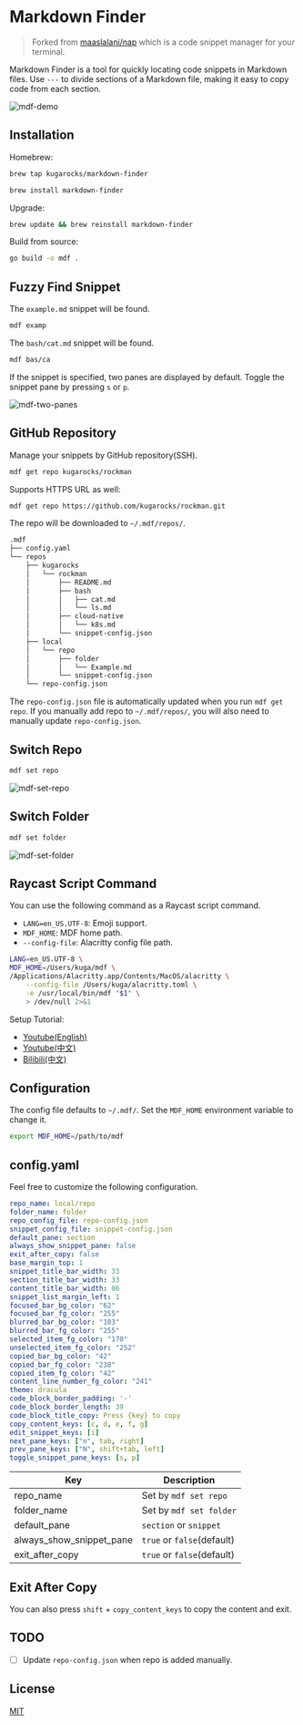 # Markdown Finder

> Forked from [maaslalani/nap](https://github.com/maaslalani/nap) which is a code snippet manager for your terminal.

Markdown Finder is a tool for quickly locating code snippets in Markdown files.
Use `---` to divide sections of a Markdown file,
making it easy to copy code from each section.

![mdf-demo](./assets/mdf-demo.gif)

## Installation

Homebrew:

```bash
brew tap kugarocks/markdown-finder
```

```bash
brew install markdown-finder
```

Upgrade:

```bash
brew update && brew reinstall markdown-finder
```

Build from source:

```bash
go build -o mdf .
```

## Fuzzy Find Snippet

The `example.md` snippet will be found.

```bash
mdf examp
```

The `bash/cat.md` snippet will be found.

```bash
mdf bas/ca
```

If the snippet is specified, two panes are displayed by default.
Toggle the snippet pane by pressing `s` or `p`.

![mdf-two-panes](./assets/mdf-two-panes.png)

## GitHub Repository

Manage your snippets by GitHub repository(SSH).

```bash
mdf get repo kugarocks/rockman
```

Supports HTTPS URL as well:

```bash
mdf get repo https://github.com/kugarocks/rockman.git
```

The repo will be downloaded to `~/.mdf/repos/`.

```txt
.mdf
├── config.yaml
└── repos
    ├── kugarocks
    │   └── rockman
    │       ├── README.md
    │       ├── bash
    │       │   ├── cat.md
    │       │   └── ls.md
    │       ├── cloud-native
    │       │   └── k8s.md
    │       └── snippet-config.json
    ├── local
    │   └── repo
    │       ├── folder
    │       │   └── Example.md
    │       └── snippet-config.json
    └── repo-config.json
```

The `repo-config.json` file is automatically updated when you run `mdf get repo`.
If you manually add repo to `~/.mdf/repos/`, you will also need to manually update `repo-config.json`.

## Switch Repo

```bash
mdf set repo
```

![mdf-set-repo](./assets/mdf-set-repo.gif)

## Switch Folder

```bash
mdf set folder
```

![mdf-set-folder](./assets/mdf-set-folder.gif)

## Raycast Script Command

You can use the following command as a Raycast script command.

* `LANG=en_US.UTF-8`: Emoji support.
* `MDF_HOME`: MDF home path.
* `--config-file`: Alacritty config file path.

```bash
LANG=en_US.UTF-8 \
MDF_HOME=/Users/kuga/mdf \
/Applications/Alacritty.app/Contents/MacOS/alacritty \
    --config-file /Users/kuga/alacritty.toml \
    -e /usr/local/bin/mdf "$1" \
    > /dev/null 2>&1
```

Setup Tutorial:

* [Youtube(English)](https://www.youtube.com/watch?v=n7WD4Uje9tI)
* [Youtube(中文)](https://www.youtube.com/watch?v=V4RQITfzyaM&t=17s)
* [Bilibili(中文)](https://www.bilibili.com/video/BV1Vi6MYXEqx/)

## Configuration

The config file defaults to `~/.mdf/`. Set the `MDF_HOME` environment variable to change it.

```bash
export MDF_HOME=/path/to/mdf
```

## config.yaml

Feel free to customize the following configuration.

```yaml
repo_name: local/repo
folder_name: folder
repo_config_file: repo-config.json
snippet_config_file: snippet-config.json
default_pane: section
always_show_snippet_pane: false
exit_after_copy: false
base_margin_top: 1
snippet_title_bar_width: 33
section_title_bar_width: 33
content_title_bar_width: 86
snippet_list_margin_left: 1
focused_bar_bg_color: "62"
focused_bar_fg_color: "255"
blurred_bar_bg_color: "103"
blurred_bar_fg_color: "255"
selected_item_fg_color: "170"
unselected_item_fg_color: "252"
copied_bar_bg_color: "42"
copied_bar_fg_color: "238"
copied_item_fg_color: "42"
content_line_number_fg_color: "241"
theme: dracula
code_block_border_padding: '-'
code_block_border_length: 39
code_block_title_copy: Press {key} to copy
copy_content_keys: [c, d, e, f, g]
edit_snippet_keys: [i]
next_pane_keys: ["n", tab, right]
prev_pane_keys: ["N", shift+tab, left]
toggle_snippet_pane_keys: [s, p]
```

| Key                      | Description             |
|--------------------------|-------------------------|
| repo_name                | Set by `mdf set repo`   |
| folder_name              | Set by `mdf set folder` |
| default_pane             | `section` or `snippet`  |
| always_show_snippet_pane | `true` or `false`(default) |
| exit_after_copy          | `true` or `false`(default) |

## Exit After Copy

You can also press `shift` + `copy_content_keys` to copy the content and exit.

## TODO

- [ ] Update `repo-config.json` when repo is added manually.

## License

[MIT](https://github.com/maaslalani/nap/blob/master/LICENSE)
